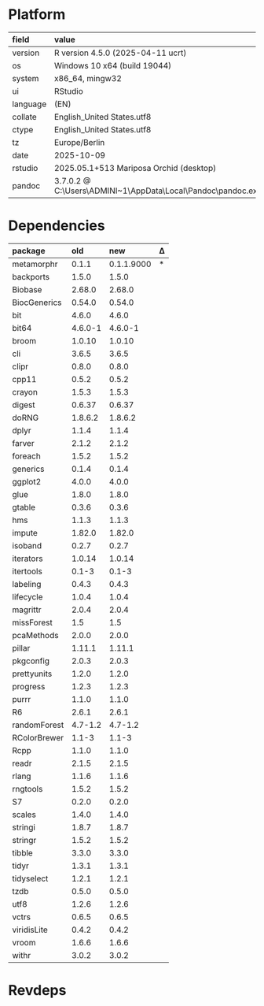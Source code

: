 # Platform

|field    |value                                                       |
|:--------|:-----------------------------------------------------------|
|version  |R version 4.5.0 (2025-04-11 ucrt)                           |
|os       |Windows 10 x64 (build 19044)                                |
|system   |x86_64, mingw32                                             |
|ui       |RStudio                                                     |
|language |(EN)                                                        |
|collate  |English_United States.utf8                                  |
|ctype    |English_United States.utf8                                  |
|tz       |Europe/Berlin                                               |
|date     |2025-10-09                                                  |
|rstudio  |2025.05.1+513 Mariposa Orchid (desktop)                     |
|pandoc   |3.7.0.2 @ C:\Users\ADMINI~1\AppData\Local\Pandoc\pandoc.exe |

# Dependencies

|package      |old     |new        |Δ  |
|:------------|:-------|:----------|:--|
|metamorphr   |0.1.1   |0.1.1.9000 |*  |
|backports    |1.5.0   |1.5.0      |   |
|Biobase      |2.68.0  |2.68.0     |   |
|BiocGenerics |0.54.0  |0.54.0     |   |
|bit          |4.6.0   |4.6.0      |   |
|bit64        |4.6.0-1 |4.6.0-1    |   |
|broom        |1.0.10  |1.0.10     |   |
|cli          |3.6.5   |3.6.5      |   |
|clipr        |0.8.0   |0.8.0      |   |
|cpp11        |0.5.2   |0.5.2      |   |
|crayon       |1.5.3   |1.5.3      |   |
|digest       |0.6.37  |0.6.37     |   |
|doRNG        |1.8.6.2 |1.8.6.2    |   |
|dplyr        |1.1.4   |1.1.4      |   |
|farver       |2.1.2   |2.1.2      |   |
|foreach      |1.5.2   |1.5.2      |   |
|generics     |0.1.4   |0.1.4      |   |
|ggplot2      |4.0.0   |4.0.0      |   |
|glue         |1.8.0   |1.8.0      |   |
|gtable       |0.3.6   |0.3.6      |   |
|hms          |1.1.3   |1.1.3      |   |
|impute       |1.82.0  |1.82.0     |   |
|isoband      |0.2.7   |0.2.7      |   |
|iterators    |1.0.14  |1.0.14     |   |
|itertools    |0.1-3   |0.1-3      |   |
|labeling     |0.4.3   |0.4.3      |   |
|lifecycle    |1.0.4   |1.0.4      |   |
|magrittr     |2.0.4   |2.0.4      |   |
|missForest   |1.5     |1.5        |   |
|pcaMethods   |2.0.0   |2.0.0      |   |
|pillar       |1.11.1  |1.11.1     |   |
|pkgconfig    |2.0.3   |2.0.3      |   |
|prettyunits  |1.2.0   |1.2.0      |   |
|progress     |1.2.3   |1.2.3      |   |
|purrr        |1.1.0   |1.1.0      |   |
|R6           |2.6.1   |2.6.1      |   |
|randomForest |4.7-1.2 |4.7-1.2    |   |
|RColorBrewer |1.1-3   |1.1-3      |   |
|Rcpp         |1.1.0   |1.1.0      |   |
|readr        |2.1.5   |2.1.5      |   |
|rlang        |1.1.6   |1.1.6      |   |
|rngtools     |1.5.2   |1.5.2      |   |
|S7           |0.2.0   |0.2.0      |   |
|scales       |1.4.0   |1.4.0      |   |
|stringi      |1.8.7   |1.8.7      |   |
|stringr      |1.5.2   |1.5.2      |   |
|tibble       |3.3.0   |3.3.0      |   |
|tidyr        |1.3.1   |1.3.1      |   |
|tidyselect   |1.2.1   |1.2.1      |   |
|tzdb         |0.5.0   |0.5.0      |   |
|utf8         |1.2.6   |1.2.6      |   |
|vctrs        |0.6.5   |0.6.5      |   |
|viridisLite  |0.4.2   |0.4.2      |   |
|vroom        |1.6.6   |1.6.6      |   |
|withr        |3.0.2   |3.0.2      |   |

# Revdeps

